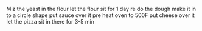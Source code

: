Miz the yeast in the flour 
let the flour sit for 1 day
re do the dough
make it in to a circle shape
put sauce over it 
pre heat oven to 500F
put cheese over it 
let the pizza sit in there for 3-5 min
